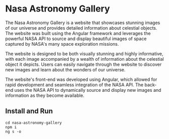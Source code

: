 # Nasa Astronomy Gallery
The Nasa Astronomy Gallery is a website that showcases stunning images of our universe and provides detailed information about celestial objects. The website was built using the Angular framework and leverages the powerful NASA API to source and display beautiful images of space captured by NASA's many space exploration missions.

The website is designed to be both visually stunning and highly informative, with each image accompanied by a wealth of information about the celestial object it depicts. Users can easily navigate through the website to discover new images and learn about the wonders of our universe.

The website's front-end was developed using Angular, which allowed for rapid development and seamless integration of the NASA API. The back-end uses the NASA API to dynamically source and display new images and information as they become available.

## Install and Run
```shell
cd nasa-astronomy-gallery
npm i
ng s -o
```